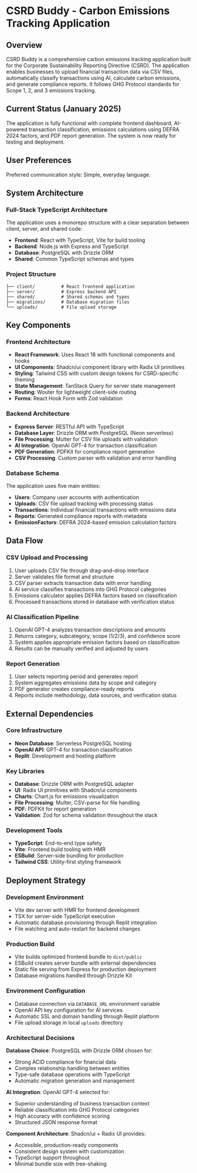 # CSRD Buddy - Carbon Emissions Tracking Application

## Overview

CSRD Buddy is a comprehensive carbon emissions tracking application built for the Corporate Sustainability Reporting Directive (CSRD). The application enables businesses to upload financial transaction data via CSV files, automatically classify transactions using AI, calculate carbon emissions, and generate compliance reports. It follows GHG Protocol standards for Scope 1, 2, and 3 emissions tracking.

## Current Status (January 2025)

The application is fully functional with complete frontend dashboard, AI-powered transaction classification, emissions calculations using DEFRA 2024 factors, and PDF report generation. The system is now ready for testing and deployment.

## User Preferences

Preferred communication style: Simple, everyday language.

## System Architecture

### Full-Stack TypeScript Architecture
The application uses a monorepo structure with a clear separation between client, server, and shared code:
- **Frontend**: React with TypeScript, Vite for build tooling
- **Backend**: Node.js with Express and TypeScript  
- **Database**: PostgreSQL with Drizzle ORM
- **Shared**: Common TypeScript schemas and types

### Project Structure
```
├── client/          # React frontend application
├── server/          # Express backend API
├── shared/          # Shared schemas and types
├── migrations/      # Database migration files
└── uploads/         # File upload storage
```

## Key Components

### Frontend Architecture
- **React Framework**: Uses React 18 with functional components and hooks
- **UI Components**: Shadcn/ui component library with Radix UI primitives
- **Styling**: Tailwind CSS with custom design tokens for CSRD-specific theming
- **State Management**: TanStack Query for server state management
- **Routing**: Wouter for lightweight client-side routing
- **Forms**: React Hook Form with Zod validation

### Backend Architecture
- **Express Server**: RESTful API with TypeScript
- **Database Layer**: Drizzle ORM with PostgreSQL (Neon serverless)
- **File Processing**: Multer for CSV file uploads with validation
- **AI Integration**: OpenAI GPT-4 for transaction classification
- **PDF Generation**: PDFKit for compliance report generation
- **CSV Processing**: Custom parser with validation and error handling

### Database Schema
The application uses five main entities:
- **Users**: Company user accounts with authentication
- **Uploads**: CSV file upload tracking with processing status
- **Transactions**: Individual financial transactions with emissions data
- **Reports**: Generated compliance reports with metadata
- **EmissionFactors**: DEFRA 2024-based emission calculation factors

## Data Flow

### CSV Upload and Processing
1. User uploads CSV file through drag-and-drop interface
2. Server validates file format and structure
3. CSV parser extracts transaction data with error handling
4. AI service classifies transactions into GHG Protocol categories
5. Emissions calculator applies DEFRA factors based on classification
6. Processed transactions stored in database with verification status

### AI Classification Pipeline
1. OpenAI GPT-4 analyzes transaction descriptions and amounts
2. Returns category, subcategory, scope (1/2/3), and confidence score
3. System applies appropriate emission factors based on classification
4. Results can be manually verified and adjusted by users

### Report Generation
1. User selects reporting period and generates report
2. System aggregates emissions data by scope and category
3. PDF generator creates compliance-ready reports
4. Reports include methodology, data sources, and verification status

## External Dependencies

### Core Infrastructure
- **Neon Database**: Serverless PostgreSQL hosting
- **OpenAI API**: GPT-4 for transaction classification
- **Replit**: Development and hosting platform

### Key Libraries
- **Database**: Drizzle ORM with PostgreSQL adapter
- **UI**: Radix UI primitives with Shadcn/ui components
- **Charts**: Chart.js for emissions visualization
- **File Processing**: Multer, CSV-parse for file handling
- **PDF**: PDFKit for report generation
- **Validation**: Zod for schema validation throughout the stack

### Development Tools
- **TypeScript**: End-to-end type safety
- **Vite**: Frontend build tooling with HMR
- **ESBuild**: Server-side bundling for production
- **Tailwind CSS**: Utility-first styling framework

## Deployment Strategy

### Development Environment
- Vite dev server with HMR for frontend development
- TSX for server-side TypeScript execution
- Automatic database provisioning through Replit integration
- File watching and auto-restart for backend changes

### Production Build
- Vite builds optimized frontend bundle to `dist/public`
- ESBuild creates server bundle with external dependencies
- Static file serving from Express for production deployment
- Database migrations handled through Drizzle Kit

### Environment Configuration
- Database connection via `DATABASE_URL` environment variable
- OpenAI API key configuration for AI services
- Automatic SSL and domain handling through Replit platform
- File upload storage in local `uploads` directory

### Architectural Decisions

**Database Choice**: PostgreSQL with Drizzle ORM chosen for:
- Strong ACID compliance for financial data
- Complex relationship handling between entities
- Type-safe database operations with TypeScript
- Automatic migration generation and management

**AI Integration**: OpenAI GPT-4 selected for:
- Superior understanding of business transaction context
- Reliable classification into GHG Protocol categories
- High accuracy with confidence scoring
- Structured JSON response format

**Component Architecture**: Shadcn/ui + Radix UI provides:
- Accessible, production-ready components
- Consistent design system with customization
- TypeScript support throughout
- Minimal bundle size with tree-shaking